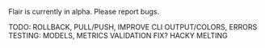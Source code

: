 Flair is currently in alpha. Please report bugs. 

TODO: ROLLBACK, PULL/PUSH, IMPROVE CLI OUTPUT/COLORS, ERRORS
    TESTING: MODELS, METRICS VALIDATION
FIX? HACKY MELTING